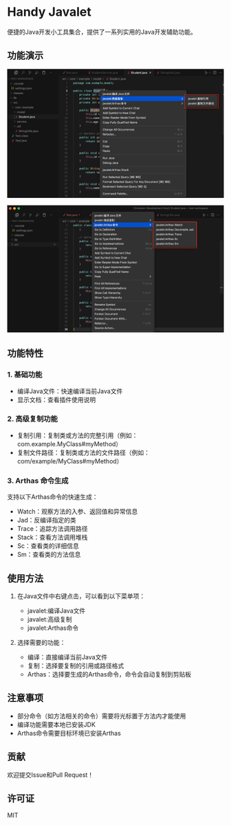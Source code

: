 # Handy Javalet

便捷的Java开发小工具集合，提供了一系列实用的Java开发辅助功能。

## 功能演示

![高级复制功能](doc/images/sample-1.png)

![Arthas命令生成](doc/images/sample-2.png)

## 功能特性

### 1. 基础功能
- 编译Java文件：快速编译当前Java文件
- 显示文档：查看插件使用说明

### 2. 高级复制功能
- 复制引用：复制类或方法的完整引用（例如：com.example.MyClass#myMethod）
- 复制文件路径：复制类或方法的文件路径（例如：com/example/MyClass#myMethod）

### 3. Arthas 命令生成
支持以下Arthas命令的快速生成：
- Watch：观察方法的入参、返回值和异常信息
- Jad：反编译指定的类
- Trace：追踪方法调用路径
- Stack：查看方法调用堆栈
- Sc：查看类的详细信息
- Sm：查看类的方法信息

## 使用方法

1. 在Java文件中右键点击，可以看到以下菜单项：
   - javalet:编译Java文件
   - javalet:高级复制
   - javalet:Arthas命令

2. 选择需要的功能：
   - 编译：直接编译当前Java文件
   - 复制：选择要复制的引用或路径格式
   - Arthas：选择要生成的Arthas命令，命令会自动复制到剪贴板

## 注意事项

- 部分命令（如方法相关的命令）需要将光标置于方法内才能使用
- 编译功能需要本地已安装JDK
- Arthas命令需要目标环境已安装Arthas

## 贡献

欢迎提交Issue和Pull Request！

## 许可证

MIT 